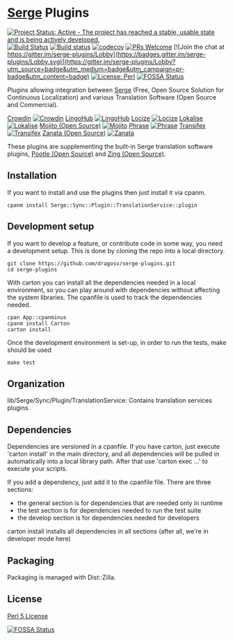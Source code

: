 [Serge](https://serge.io/) Plugins
============

[![Project Status: Active - The project has reached a stable, usable state and is being actively developed.](http://www.repostatus.org/badges/latest/active.svg)](http://www.repostatus.org/#active) [![Build Status](https://img.shields.io/travis/dragosv/serge-plugins/master.svg?label=linux+build)](https://travis-ci.org/dragosv/serge-plugins)
[![Build status](https://ci.appveyor.com/api/projects/status/tb6j1owidqvdfx90/branch/master?svg=true&passingText=windows%20build%20passing&failingText=windows%20build%20failing&pendingText=windows%20build%20pending)](https://ci.appveyor.com/project/dragosv/serge-plugins/branch/master) [![codecov](https://codecov.io/gh/dragosv/serge-plugins/branch/master/graph/badge.svg)](https://codecov.io/gh/dragosv/serge-plugins)
[![PRs Welcome](https://img.shields.io/badge/PRs-welcome-brightgreen.svg?style=shields)](http://makeapullrequest.com)
[![Join the chat at https://gitter.im/serge-plugins/Lobby](https://badges.gitter.im/serge-plugins/Lobby.svg)](https://gitter.im/serge-plugins/Lobby?utm_source=badge&utm_medium=badge&utm_campaign=pr-badge&utm_content=badge) [![License: Perl](https://img.shields.io/badge/License-Perl-0298c3.svg)](https://dev.perl.org/licenses/)
[![FOSSA Status](https://app.fossa.io/api/projects/git%2Bgithub.com%2Fdragosv%2Fserge-plugins.svg?type=shield)](https://app.fossa.io/projects/git%2Bgithub.com%2Fdragosv%2Fserge-plugins?ref=badge_shield)

Plugins allowing integration between [Serge](https://serge.io/) (Free, Open Source Solution for Continuous Localization) and various Translation Software (Open Source and Commercial). 

[Crowdin](https://crowdin.com/) [![Crowdin](https://img.shields.io/cpan/v/Serge-Sync-Plugin-TranslationService-crowdin.svg)](https://metacpan.org/pod/Serge::Sync::Plugin::TranslationService::crowdin)
[LingoHub](https://www.lingohub.com/) [![LingoHub](https://img.shields.io/cpan/v/Serge-Sync-Plugin-TranslationService-lingohub.svg)](https://metacpan.org/pod/Serge::Sync::Plugin::TranslationService::lingohub)
[Locize](https://locize.com) [![Locize](https://img.shields.io/cpan/v/Serge-Sync-Plugin-TranslationService-locize.svg)](https://metacpan.org/pod/Serge::Sync::Plugin::TranslationService::locize)
[Lokalise](https://lokalise.co) [![Lokalise](https://img.shields.io/cpan/v/Serge-Sync-Plugin-TranslationService-lokalise.svg)](https://metacpan.org/pod/Serge::Sync::Plugin::TranslationService::lokalise)
[Mojito (Open Source)](http://www.mojito.global/) [![Mojito](https://img.shields.io/cpan/v/Serge-Sync-Plugin-TranslationService-mojito.svg)](https://metacpan.org/pod/Serge::Sync::Plugin::TranslationService::mojito)
[Phrase](https://phrase.com/) [![Phrase](https://img.shields.io/cpan/v/Serge-Sync-Plugin-TranslationService-phrase.svg)](https://metacpan.org/pod/Serge::Sync::Plugin::TranslationService::phrase)
[Transifex](https://www.transifex.com/) [![Transifex](https://img.shields.io/cpan/v/Serge-Sync-Plugin-TranslationService-transifex.svg)](https://metacpan.org/pod/Serge::Sync::Plugin::TranslationService::transifex)
[Zanata (Open Source)](http://zanata.org/) [![Zanata](https://img.shields.io/cpan/v/Serge-Sync-Plugin-TranslationService-zanata.svg)](https://metacpan.org/pod/Serge::Sync::Plugin::TranslationService::zanata)

These plugins are supplementing the built-in Serge translation software plugins, [Pootle (Open Source)](https://pootle.translatehouse.org/) and [Zing (Open Source)](https://evernote.github.io/zing/).

## Installation

If you want to install and use the plugins then just install it via cpanm. 

```
cpanm install Serge::Sync::Plugin::TranslationService::plugin

```

## Development setup

If you want to develop a feature, or contribute code in some way, you need a development setup. This is done by cloning
the repo into a local directory.

```
git clone https://github.com/dragosv/serge-plugins.git
cd serge-plugins
```

With carton you can install all the dependencies needed in a local environment, so you can play around with dependencies without
affecting the system libraries. The cpanfile is used to track the dependencies needed.

```
cpan App::cpanminus
cpanm install Carton
carton install
```

Once the development environment is set-up, in order to run the tests, make should be used

```
make test
```

## Organization

lib/Serge/Sync/Plugin/TranslationService: Contains translation services plugins.

## Dependencies

Dependencies are versioned in a cpanfile. If you have carton, just execute 'carton install' in the main directory, and all dependencies
will be pulled in automatically into a local library path. After that use 'carton exec ...' to execute your scripts.

If you add a dependency, just add it to the cpanfile file. There are three sections:

 - the general section is for dependencies that are needed only in runtime
 - the test section is for dependencies needed to run the test suite
 - the develop section is for dependencies needed for developers

carton install installs all dependencies in all sections (after all, we're in developer mode here) 

## Packaging

Packaging is managed with Dist::Zilla.

## License

[Perl 5 License](./LICENSE)

[![FOSSA Status](https://app.fossa.io/api/projects/git%2Bgithub.com%2Fdragosv%2Fserge-plugins.svg?type=large)](https://app.fossa.io/projects/git%2Bgithub.com%2Fdragosv%2Fserge-plugins?ref=badge_large)
